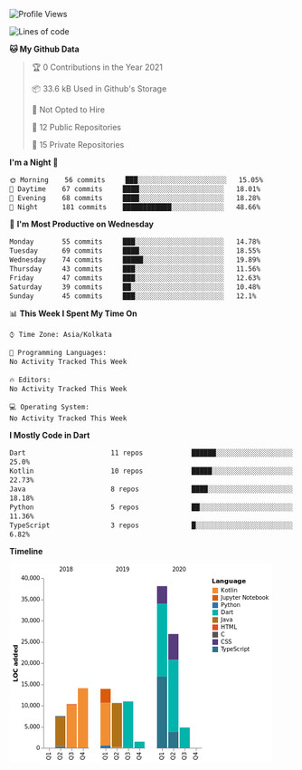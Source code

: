 <!--START_SECTION:waka-->
![Profile Views](http://img.shields.io/badge/Profile%20Views-8-blue)

![Lines of code](https://img.shields.io/badge/From%20Hello%20World%20I%27ve%20Written-138551%20lines%20of%20code-blue)

**🐱 My Github Data** 

> 🏆 0 Contributions in the Year 2021
 > 
> 📦 33.6 kB Used in Github's Storage 
 > 
> 🚫 Not Opted to Hire
 > 
> 📜 12 Public Repositories 
 > 
> 🔑 15 Private Repositories  
 > 
**I'm a Night 🦉** 

```text
🌞 Morning    56 commits     ███░░░░░░░░░░░░░░░░░░░░░░   15.05% 
🌆 Daytime    67 commits     ████░░░░░░░░░░░░░░░░░░░░░   18.01% 
🌃 Evening    68 commits     ████░░░░░░░░░░░░░░░░░░░░░   18.28% 
🌙 Night      181 commits    ████████████░░░░░░░░░░░░░   48.66%

```
📅 **I'm Most Productive on Wednesday** 

```text
Monday       55 commits     ███░░░░░░░░░░░░░░░░░░░░░░   14.78% 
Tuesday      69 commits     ████░░░░░░░░░░░░░░░░░░░░░   18.55% 
Wednesday    74 commits     █████░░░░░░░░░░░░░░░░░░░░   19.89% 
Thursday     43 commits     ███░░░░░░░░░░░░░░░░░░░░░░   11.56% 
Friday       47 commits     ███░░░░░░░░░░░░░░░░░░░░░░   12.63% 
Saturday     39 commits     ██░░░░░░░░░░░░░░░░░░░░░░░   10.48% 
Sunday       45 commits     ███░░░░░░░░░░░░░░░░░░░░░░   12.1%

```


📊 **This Week I Spent My Time On** 

```text
⌚︎ Time Zone: Asia/Kolkata

💬 Programming Languages: 
No Activity Tracked This Week

🔥 Editors: 
No Activity Tracked This Week

💻 Operating System: 
No Activity Tracked This Week

```

**I Mostly Code in Dart** 

```text
Dart                     11 repos            ██████░░░░░░░░░░░░░░░░░░░   25.0% 
Kotlin                   10 repos            █████░░░░░░░░░░░░░░░░░░░░   22.73% 
Java                     8 repos             ████░░░░░░░░░░░░░░░░░░░░░   18.18% 
Python                   5 repos             ██░░░░░░░░░░░░░░░░░░░░░░░   11.36% 
TypeScript               3 repos             █░░░░░░░░░░░░░░░░░░░░░░░░   6.82%

```


**Timeline**

![Chart not found](https://raw.githubusercontent.com/prabhatdev/prabhatdev/master/charts/bar_graph.png) 


<!--END_SECTION:waka-->


